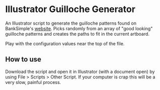 Illustrator Guilloche Generator
===============================

An Illustrator script to generate the guilloche patterns found on BankSimple's [website](https://www.banksimple.com). Picks randomly from an array of "good looking" guilloche patterns and creates the paths to fit in the current artboard.

Play with the configuration values near the top of the file.

How to use
----------

Download the script and open it in Illustrator (with a document open) by using File > Scripts > Other Script. If your computer is crap this will be a very slow, painful process.